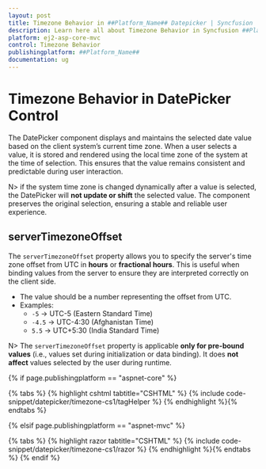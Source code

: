 ```yaml
---
layout: post
title: Timezone Behavior in ##Platform_Name## Datepicker | Syncfusion
description: Learn here all about Timezone Behavior in Syncfusion ##Platform_Name## Datepicker component of Syncfusion Essential JS 2 and more.
platform: ej2-asp-core-mvc
control: Timezone Behavior
publishingplatform: ##Platform_Name##
documentation: ug
---
```


# Timezone Behavior in DatePicker Control

The DatePicker component displays and maintains the selected date value based on the client system’s current time zone. When a user selects a value, it is stored and rendered using the local time zone of the system at the time of selection. This ensures that the value remains consistent and predictable during user interaction.

N> if the system time zone is changed dynamically after a value is selected, the DatePicker will **not update or shift** the selected value. The component preserves the original selection, ensuring a stable and reliable user experience.

## serverTimezoneOffset

The `serverTimezoneOffset` property allows you to specify the server's time zone offset from UTC in **hours** or **fractional hours**. This is useful when binding values from the server to ensure they are interpreted correctly on the client side.

- The value should be a number representing the offset from UTC.
- Examples:
  - `-5` → UTC-5 (Eastern Standard Time)
  - `-4.5` → UTC-4:30 (Afghanistan Time)
  - `5.5` → UTC+5:30 (India Standard Time)

N> The `serverTimezoneOffset` property is applicable **only for pre-bound values** (i.e., values set during initialization or data binding). It does **not affect** values selected by the user during runtime.

{% if page.publishingplatform == "aspnet-core" %}

{% tabs %}
{% highlight cshtml tabtitle="CSHTML" %}
{% include code-snippet/datepicker/timezone-cs1/tagHelper %}
{% endhighlight %}{% endtabs %}

{% elsif page.publishingplatform == "aspnet-mvc" %}

{% tabs %}
{% highlight razor tabtitle="CSHTML" %}
{% include code-snippet/datepicker/timezone-cs1/razor %}
{% endhighlight %}{% endtabs %}
{% endif %}
